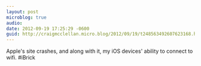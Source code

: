```yaml
---
layout: post
microblog: true
audio: 
date: 2012-09-19 17:25:29 -0600
guid: http://craigmcclellan.micro.blog/2012/09/19/t248563492607623168.html
---
```

Apple's site crashes, and along with it, my iOS devices' ability to connect to wifi. #iBrick
